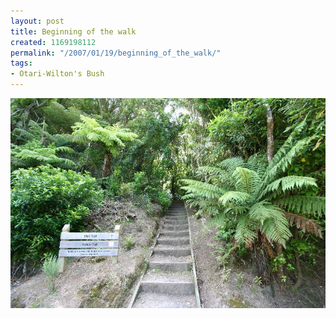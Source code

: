 ```yaml
---
layout: post
title: Beginning of the walk
created: 1169198112
permalink: "/2007/01/19/beginning_of_the_walk/"
tags:
- Otari-Wilton's Bush
---
```


<img src="/image/images/IMG_3114.JPG"/>

